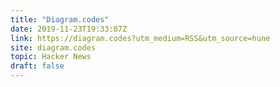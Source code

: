 ```yaml
---
title: "Diagram.codes"
date: 2019-11-23T19:33:07Z
link: https://diagram.codes?utm_medium=RSS&utm_source=hune
site: diagram.codes
topic: Hacker News
draft: false
---
```


